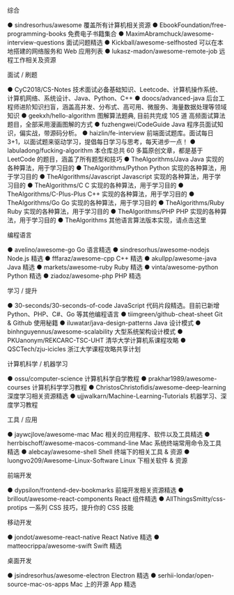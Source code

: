 综合

● sindresorhus/awesome  覆盖所有计算机相关资源
● EbookFoundation/free-programming-books  免费电子书籍集合
● MaximAbramchuck/awesome-interview-questions  面试问题精选
● Kickball/awesome-selfhosted  可以在本地搭建的网络服务和 Web 应用列表
● lukasz-madon/awesome-remote-job  远程工作相关及资源

面试 / 刷题

● CyC2018/CS-Notes  技术面试必备基础知识、Leetcode、计算机操作系统、计算机网络、系统设计、Java、Python、C++
● doocs/advanced-java  后台工程师进阶知识扫盲，涵盖高并发、分布式、高可用、微服务、海量数据处理等领域知识
● geekxh/hello-algorithm  图解算法题典, 目前共完成 105 道 高频面试算法题目，全部采用漫画图解的方式
● fuzhengwei/CodeGuide  Java 程序员面试知识，偏实战，带源码分析。
● haizlin/fe-interview  前端面试题库。面试每日 3+1，以面试题来驱动学习，提倡每日学习与思考，每天进步一点！
● labuladong/fucking-algorithm  本仓库总共 60 多篇原创文章，都是基于 LeetCode 的题目，涵盖了所有题型和技巧
● TheAlgorithms/Java  Java 实现的各种算法，用于学习目的
● TheAlgorithms/Python  Python 实现的各种算法，用于学习目的
● TheAlgorithms/Javascript  Javascript 实现的各种算法，用于学习目的
● TheAlgorithms/C  C 实现的各种算法，用于学习目的
● TheAlgorithms/C-Plus-Plus  C++ 实现的各种算法，用于学习目的
● TheAlgorithms/Go  Go 实现的各种算法，用于学习目的
● TheAlgorithms/Ruby  Ruby 实现的各种算法，用于学习目的
● TheAlgorithms/PHP  PHP 实现的各种算法，用于学习目的
● TheAlgorithms  其他语言算法版本实现，请点击这里

编程语言

● avelino/awesome-go  Go 语言精选
● sindresorhus/awesome-nodejs  Node.js 精选
● fffaraz/awesome-cpp  C++ 精选
● akullpp/awesome-java  Java 精选
● markets/awesome-ruby  Ruby 精选
● vinta/awesome-python  Python 精选
● ziadoz/awesome-php  PHP 精选

学习 / 提升

● 30-seconds/30-seconds-of-code  JavaScript 代码片段精选。目前已新增 Python、PHP、C#、Go 等其他编程语言
● tiimgreen/github-cheat-sheet  Git & Github 使用秘籍
● iluwatar/java-design-patterns  Java 设计模式
● binhnguyennus/awesome-scalability  大型系统架构设计模式
● PKUanonym/REKCARC-TSC-UHT  清华大学计算机系课程攻略
● QSCTech/zju-icicles  浙江大学课程攻略共享计划

计算机科学 / 机器学习

● ossu/computer-science  计算机科学自学教程
● prakhar1989/awesome-courses  计算机科学学习教程
● ChristosChristofidis/awesome-deep-learning  深度学习相关资源精选
● ujjwalkarn/Machine-Learning-Tutorials  机器学习、深度学习教程

工具 / 应用

● jaywcjlove/awesome-mac  Mac 相关的应用程序、软件以及工具精选
● herrbischoff/awesome-macos-command-line  Mac 系统终端常用命令及工具精选
● alebcay/awesome-shell  Shell 终端下的相关工具 & 资源
● luongvo209/Awesome-Linux-Software  Linux 下相关软件 & 资源

前端开发

● dypsilon/frontend-dev-bookmarks  前端开发相关资源精选
● brillout/awesome-react-components  React 组件精选
● AllThingsSmitty/css-protips  一系列 CSS 技巧，提升你的 CSS 技能

移动开发

● jondot/awesome-react-native  React Native 精选
● matteocrippa/awesome-swift  Swift 精选

桌面开发

● jsindresorhus/awesome-electron  Electron 精选
● serhii-londar/open-source-mac-os-apps  Mac 上的开源 App 精选

